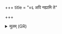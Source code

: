 +++
title = "०६ अपि नह्यामि ते"

+++
<details><summary>मूलम् (GR)</summary>

अपि नह्यामि ते बाहू  
अपि नह्याम्य् आस्यम् ।  
अग्नेर् देवस्य मन्युना  
तेन ते ऽवधिषं हविर्  
यो मे घोरम् अचीकृतः ॥ +++(Bhatt. acīkl̥paḥ)+++
</details>